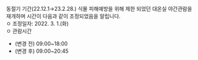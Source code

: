 동절기 기간(22.12.1→23.2.28.) 식물 피해예방을 위해 제한 되었던 대온실 야간관람을 재개하며 시간이 다음과 같이 조정되었음을 알립니다.  
ㅇ 조정일자: 2022. 3. 1.(화)  
ㅇ 관람시간
  - (변경 전) 09:00~18:00
  - (변경 후) 09:00~20:45